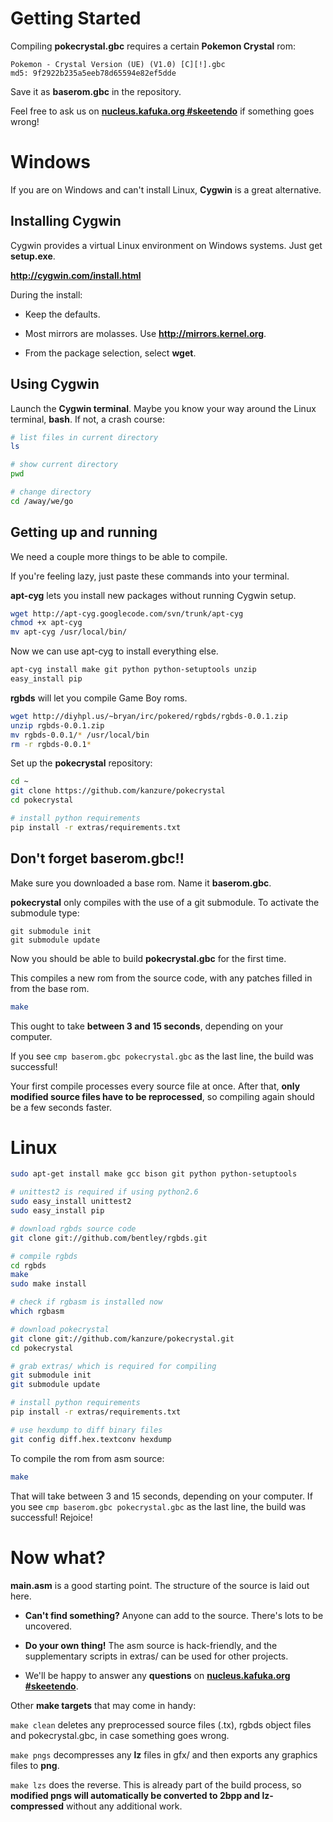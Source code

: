 # Getting Started

Compiling **pokecrystal.gbc** requires a certain **Pokemon Crystal** rom:

```
Pokemon - Crystal Version (UE) (V1.0) [C][!].gbc
md5: 9f2922b235a5eeb78d65594e82ef5dde
```

Save it as **baserom.gbc** in the repository.

Feel free to ask us on **[nucleus.kafuka.org #skeetendo](https://kiwiirc.com/client/irc.nolimitzone.com/?#skeetendo)** if something goes wrong!

# Windows

If you are on Windows and can't install Linux, **Cygwin** is a great alternative.

## Installing Cygwin

Cygwin provides a virtual Linux environment on Windows systems. Just get **setup.exe**.

**http://cygwin.com/install.html**

During the install:

* Keep the defaults.

* Most mirrors are molasses. Use **http://mirrors.kernel.org**.

* From the package selection, select **wget**.

## Using Cygwin

Launch the **Cygwin terminal**. Maybe you know your way around the Linux terminal, **bash**. If not, a crash course:
```bash
# list files in current directory
ls

# show current directory
pwd

# change directory
cd /away/we/go
```

## Getting up and running

We need a couple more things to be able to compile.

If you're feeling lazy, just paste these commands into your terminal.

**apt-cyg** lets you install new packages without running Cygwin setup.

```bash
wget http://apt-cyg.googlecode.com/svn/trunk/apt-cyg
chmod +x apt-cyg
mv apt-cyg /usr/local/bin/
```

Now we can use apt-cyg to install everything else.

```bash
apt-cyg install make git python python-setuptools unzip
easy_install pip
```

**rgbds** will let you compile Game Boy roms.

```bash
wget http://diyhpl.us/~bryan/irc/pokered/rgbds/rgbds-0.0.1.zip
unzip rgbds-0.0.1.zip
mv rgbds-0.0.1/* /usr/local/bin
rm -r rgbds-0.0.1*
```

Set up the **pokecrystal** repository:

```bash
cd ~
git clone https://github.com/kanzure/pokecrystal
cd pokecrystal

# install python requirements
pip install -r extras/requirements.txt
```

## Don't forget baserom.gbc!!

Make sure you downloaded a base rom. Name it **baserom.gbc**.

**pokecrystal** only compiles with the use of a git submodule. To activate the submodule type:

```
git submodule init
git submodule update
```

Now you should be able to build **pokecrystal.gbc** for the first time.

This compiles a new rom from the source code, with any patches filled in from the base rom.

```bash
make
```

This ought to take **between 3 and 15 seconds**, depending on your computer.

If you see `cmp baserom.gbc pokecrystal.gbc` as the last line, the build was successful!

Your first compile processes every source file at once. After that, **only modified source files have to be reprocessed**, so compiling again should be a few seconds faster.

# Linux

```bash
sudo apt-get install make gcc bison git python python-setuptools 

# unittest2 is required if using python2.6
sudo easy_install unittest2
sudo easy_install pip

# download rgbds source code
git clone git://github.com/bentley/rgbds.git

# compile rgbds
cd rgbds
make
sudo make install

# check if rgbasm is installed now
which rgbasm

# download pokecrystal
git clone git://github.com/kanzure/pokecrystal.git
cd pokecrystal

# grab extras/ which is required for compiling
git submodule init
git submodule update

# install python requirements
pip install -r extras/requirements.txt

# use hexdump to diff binary files
git config diff.hex.textconv hexdump
```

To compile the rom from asm source:
```bash
make
```

That will take between 3 and 15 seconds, depending on your computer. If you see `cmp baserom.gbc pokecrystal.gbc` as the last line, the build was successful! Rejoice!

# Now what?

**main.asm** is a good starting point. The structure of the source is laid out here.

* **Can't find something?** Anyone can add to the source. There's lots to be uncovered.

* **Do your own thing!** The asm source is hack-friendly, and the supplementary scripts in extras/ can be used for other projects.

* We'll be happy to answer any **questions** on **[nucleus.kafuka.org #skeetendo](https://kiwiirc.com/client/irc.nolimitzone.com/?#skeetendo)**.

Other **make targets** that may come in handy:

`make clean` deletes any preprocessed source files (.tx), rgbds object files and pokecrystal.gbc, in case something goes wrong.

`make pngs` decompresses any **lz** files in gfx/ and then exports any graphics files to **png**.

`make lzs` does the reverse. This is already part of the build process, so **modified pngs will automatically be converted to 2bpp and lz-compressed** without any additional work.
